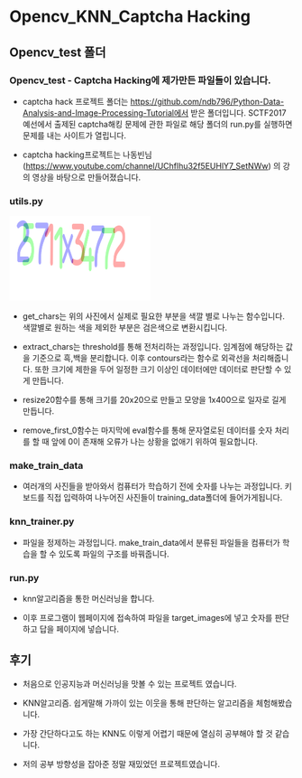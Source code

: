 Opencv_KNN_Captcha Hacking
============
Opencv_test 폴더
------------
### Opencv_test - Captcha Hacking에 제가만든 파일들이 있습니다.

* captcha hack 프로젝트 폴더는 https://github.com/ndb796/Python-Data-Analysis-and-Image-Processing-Tutorial에서 받은
폴더입니다. SCTF2017예선에서 출제된 captcha해킹 문제에 관한 파일로 해당 폴더의 run.py를 실행하면 문제를 내는 사이트가 열립니다.

* captcha hacking프로젝트는 나동빈님(https://www.youtube.com/channel/UChflhu32f5EUHlY7_SetNWw) 의 강의 영상을 바탕으로 만들어졌습니다.

### utils.py 
<img src="https://github.com/Pulyong/first_KNN_opencv/blob/master/Opencv_test/1.png?raw=true" width="250px" height="150px" title="px(픽셀) 크기 설정" alt="number"></img>
* get_chars는 위의 사진에서 실제로 필요한 부분을 색깔 별로 나누는 함수입니다. 색깔별로 원하는 색을 제외한 부분은 검은색으로 변환시킵니다.

* extract_chars는 threshold를 통해 전처리하는 과정입니다. 임계점에 해당하는 값을 기준으로 흑,백을 분리합니다. 이후 contours라는 함수로 외곽선을 처리해줍니다. 또한 크기에 제한을 두어 일정한
크기 이상인 데이터에만 데이터로 판단할 수 있게 만듭니다.
 
* resize20함수를 통해 크기를 20x20으로 만들고 모양을 1x400으로 일자로 길게 만듭니다.

* remove_first_0함수는 마지막에 eval함수를 통해 문자열로된 데이터를 숫자 처리를 할 때 앞에 0이 존재해 오류가 나는 상황을 없애기 위하여 필요합니다.

### make_train_data

* 여러개의 사진들을 받아와서 컴퓨터가 학습하기 전에 숫자를 나누는 과정입니다. 키보드를 직접 입력하여 나누어진 사진들이 training_data폴더에 들어가게됩니다.

### knn_trainer.py

* 파일을 정제하는 과정입니다. make_train_data에서 분류된 파일들을 컴퓨터가 학습을 할 수 있도록 파일의 구조를 바꿔줍니다.

### run.py

* knn알고리즘을 통한 머신러닝을 합니다.

* 이후 프로그램이 웹페이지에 접속하여 파일을 target_images에 넣고 숫자를 판단하고 답을 페이지에 넣습니다.

후기
----

* 처음으로 인공지능과 머신러닝을 맛볼 수 있는 프로젝트 였습니다.

* KNN알고리즘. 쉽게말해 가까이 있는 이웃을 통해 판단하는 알고리즘을 체험해봤습니다.

* 가장 간단하다고도 하는 KNN도 이렇게 어렵기 때문에 열심히 공부해야 할 것 같습니다.

* 저의 공부 방향성을 잡아준 정말 재밌었던 프로젝트였습니다.
